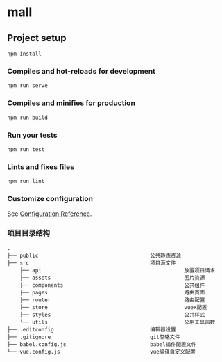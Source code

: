 # mall

## Project setup
```
npm install
```

### Compiles and hot-reloads for development
```
npm run serve
```

### Compiles and minifies for production
```
npm run build
```

### Run your tests
```
npm run test
```

### Lints and fixes files
```
npm run lint
```

### Customize configuration
See [Configuration Reference](https://cli.vuejs.org/config/).

### 项目目录结构

```
.
├── public                                    公共静态资源
├── src                                       项目源文件
    ├── api                                              放置项目请求
    ├── assets                                           图片资源
    ├── components                                       公共组件
    ├── pages                                            路由页面
    ├── router                                           路由配置
    ├── store                                            vuex配置
    ├── styles                                           公共样式
    └── utils                                            公用工具函数
├── .editconfig                               编辑器设置
├── .gitignore                                git忽略文件
├── babel.config.js                           babel插件配置文件
└── vue.config.js                             vue编译自定义配置
```
